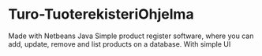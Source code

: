 # Turo-TuoterekisteriOhjelma
Made with Netbeans Java
Simple product register software, where you can add, update, remove and list products on a database. With simple UI
